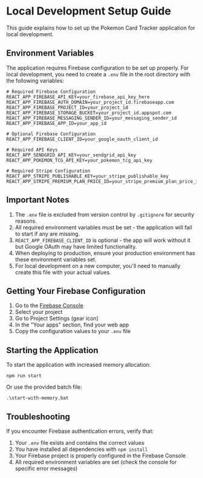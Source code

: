 # Local Development Setup Guide

This guide explains how to set up the Pokemon Card Tracker application for local development.

## Environment Variables

The application requires Firebase configuration to be set up properly. For local development, you need to create a `.env` file in the root directory with the following variables:

```
# Required Firebase Configuration
REACT_APP_FIREBASE_API_KEY=your_firebase_api_key_here
REACT_APP_FIREBASE_AUTH_DOMAIN=your_project_id.firebaseapp.com
REACT_APP_FIREBASE_PROJECT_ID=your_project_id
REACT_APP_FIREBASE_STORAGE_BUCKET=your_project_id.appspot.com
REACT_APP_FIREBASE_MESSAGING_SENDER_ID=your_messaging_sender_id
REACT_APP_FIREBASE_APP_ID=your_app_id

# Optional Firebase Configuration
REACT_APP_FIREBASE_CLIENT_ID=your_google_oauth_client_id

# Required API Keys
REACT_APP_SENDGRID_API_KEY=your_sendgrid_api_key
REACT_APP_POKEMON_TCG_API_KEY=your_pokemon_tcg_api_key

# Required Stripe Configuration
REACT_APP_STRIPE_PUBLISHABLE_KEY=your_stripe_publishable_key
REACT_APP_STRIPE_PREMIUM_PLAN_PRICE_ID=your_stripe_premium_plan_price_id
```

## Important Notes

1. The `.env` file is excluded from version control by `.gitignore` for security reasons.
2. All required environment variables must be set - the application will fail to start if any are missing.
3. `REACT_APP_FIREBASE_CLIENT_ID` is optional - the app will work without it but Google OAuth may have limited functionality.
4. When deploying to production, ensure your production environment has these environment variables set.
5. For local development on a new computer, you'll need to manually create this file with your actual values.

## Getting Your Firebase Configuration

1. Go to the [Firebase Console](https://console.firebase.google.com/)
2. Select your project
3. Go to Project Settings (gear icon)
4. In the "Your apps" section, find your web app
5. Copy the configuration values to your `.env` file

## Starting the Application

To start the application with increased memory allocation:

```
npm run start
```

Or use the provided batch file:

```
.\start-with-memory.bat
```

## Troubleshooting

If you encounter Firebase authentication errors, verify that:
1. Your `.env` file exists and contains the correct values
2. You have installed all dependencies with `npm install`
3. Your Firebase project is properly configured in the Firebase Console
4. All required environment variables are set (check the console for specific error messages) 